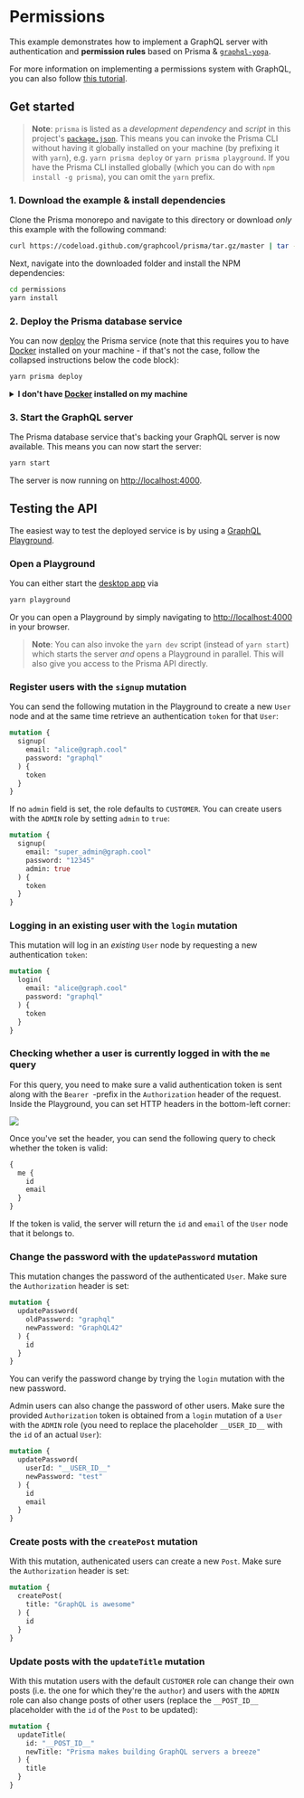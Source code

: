 # Permissions

This example demonstrates how to implement a GraphQL server with authentication and **permission rules** based on Prisma & [`graphql-yoga`](https://github.com/graphcool/graphql-yoga).

For more information on implementing a permissions system with GraphQL, you can also follow [this tutorial](https://www.prismagraphql.com/docs/tutorials/graphql-server-development/permissions-thohp1zaih).

## Get started

> **Note**: `prisma` is listed as a _development dependency_ and _script_ in this project's [`package.json`](./package.json). This means you can invoke the Prisma CLI without having it globally installed on your machine (by prefixing it with `yarn`), e.g. `yarn prisma deploy` or `yarn prisma playground`. If you have the Prisma CLI installed globally (which you can do with `npm install -g prisma`), you can omit the `yarn` prefix.

### 1. Download the example & install dependencies

Clone the Prisma monorepo and navigate to this directory or download _only_ this example with the following command:

```sh
curl https://codeload.github.com/graphcool/prisma/tar.gz/master | tar -xz --strip=2 prisma-master/examples/permissions
```

Next, navigate into the downloaded folder and install the NPM dependencies:

```sh
cd permissions
yarn install
```

### 2. Deploy the Prisma database service

You can now [deploy](https://www.prismagraphql.com/docs/reference/cli-command-reference/database-service/prisma-deploy-kee1iedaov) the Prisma service (note that this requires you to have [Docker](https://www.docker.com) installed on your machine - if that's not the case, follow the collapsed instructions below the code block):

```sh
yarn prisma deploy
```

<details>
 <summary><strong>I don't have <a href="https://www.docker.com">Docker</a> installed on my machine</strong></summary>

To deploy your service to a public cluster (rather than locally with Docker), you need to perform the following steps:

1. Remove the `cluster` property from `prisma.yml`
1. Run `yarn prisma deploy`
1. When prompted by the CLI, select a public cluster (e.g. `prisma-eu1` or `prisma-us1`)
1. Replace the [`endpoint`](./src/index.js#L23) in `index.js` with the HTTP endpoint that was printed after the previous command

</details>

### 3. Start the GraphQL server

The Prisma database service that's backing your GraphQL server is now available. This means you can now start the server:

```sh
yarn start
```

The server is now running on [http://localhost:4000](http://localhost:4000).

## Testing the API

The easiest way to test the deployed service is by using a [GraphQL Playground](https://github.com/graphcool/graphql-playground).

### Open a Playground

You can either start the [desktop app](https://github.com/graphcool/graphql-playground) via

```sh
yarn playground
```

Or you can open a Playground by simply navigating to [http://localhost:4000](http://localhost:4000) in your browser.

> **Note**: You can also invoke the `yarn dev` script (instead of `yarn start`) which starts the server _and_ opens a Playground in parallel. This will also give you access to the Prisma API directly.

### Register users with the `signup` mutation

You can send the following mutation in the Playground to create a new `User` node and at the same time retrieve an authentication `token` for that `User`:

```graphql
mutation {
  signup(
    email: "alice@graph.cool"
    password: "graphql"
  ) {
    token
  }
}
```

If no `admin` field is set, the role defaults to `CUSTOMER`. You can create users with the `ADMIN` role by setting `admin` to `true`:

```graphql
mutation {
  signup(
    email: "super_admin@graph.cool"
    password: "12345"
    admin: true
  ) {
    token
  }
}
```

### Logging in an existing user with the `login` mutation

This mutation will log in an _existing_ `User` node by requesting a new authentication `token`:

```graphql
mutation {
  login(
    email: "alice@graph.cool"
    password: "graphql"
  ) {
    token
  }
}
```

### Checking whether a user is currently logged in with the `me` query

For this query, you need to make sure a valid authentication token is sent along with the `Bearer `-prefix in the `Authorization` header of the request. Inside the Playground, you can set HTTP headers in the bottom-left corner:

![](https://imgur.com/bEGUtO0.png)

Once you've set the header, you can send the following query to check whether the token is valid:

```graphql
{
  me {
    id
    email
  }
}
```

If the token is valid, the server will return the `id` and `email` of the `User` node that it belongs to.

### Change the password with the `updatePassword` mutation

This mutation changes the password of the authenticated `User`. Make sure the `Authorization` header is set:

```graphql
mutation {
  updatePassword(
    oldPassword: "graphql"
    newPassword: "GraphQL42"
  ) {
    id
  }
}
```

You can verify the password change by trying the `login` mutation with the new password.

Admin users can also change the password of other users. Make sure the provided `Authorization` token is obtained from a `login` mutation of a `User` with the `ADMIN` role (you need to replace the placeholder `__USER_ID__` with the `id` of an actual `User`):

```graphql
mutation {
  updatePassword(
    userId: "__USER_ID__"
    newPassword: "test"
  ) {
    id
    email
  }
}
```

### Create posts with the `createPost` mutation

With this mutation, authenicated users can create a new `Post`. Make sure the `Authorization` header is set:

```graphql
mutation {
  createPost(
    title: "GraphQL is awesome"
  ) {
    id
  }
}
```

### Update posts with the `updateTitle` mutation

With this mutation users with the default `CUSTOMER` role can change their own posts (i.e. the one for which they're the `author`) and users with the `ADMIN` role can also change posts of other users (replace the `__POST_ID__` placeholder with the `id` of the `Post` to be updated):

```graphql
mutation {
  updateTitle(
    id: "__POST_ID__"
    newTitle: "Prisma makes building GraphQL servers a breeze"
  ) {
    title
  }
}
```
